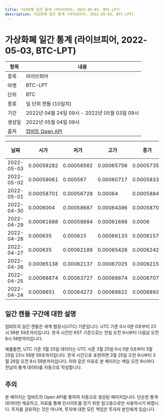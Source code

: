 ```yaml
---
title: 가상화폐 일간 통계 (라이브피어, 2022-05-03, BTC-LPT)
description: 가상화폐 일간 통계 (라이브피어, 2022-05-03, BTC-LPT)
---
```



가상화폐 일간 통계 (라이브피어, 2022-05-03, BTC-LPT)
===

|항목|내용|
|--|--|
|종목|라이브피어|
|마켓|BTC-LPT|
|단위|BTC|
|종류|일 단위 캔들 (10일치)|
|기간|2022년 04월 24일 09시 - 2022년 05월 03일 09시|
|생성일|2022년 05월 04일 09시|
|출처|[업비트 Open API](https://docs.upbit.com)|


|날짜|시가|저가|고가|종가|비고|
|--|--|--|--|--|--|
|2022-05-03|0.00058282|0.00056562|0.00065756|0.00057358|    |
|2022-05-02|0.00059061|0.000567|0.00060717|0.00058338|    |
|2022-05-01|0.00058701|0.00056728|0.00064|0.00058842|    |
|2022-04-30|0.0006004|0.00058687|0.00064386|0.00058701|    |
|2022-04-29|0.00061688|0.00059884|0.00061688|0.0006|    |
|2022-04-28|0.000635|0.000615|0.00066133|0.00061573|    |
|2022-04-27|0.000635|0.00062189|0.00065428|0.00062424|    |
|2022-04-26|0.00065138|0.00062137|0.00067025|0.00062154|    |
|2022-04-25|0.00068874|0.00063727|0.00068874|0.00067074|    |
|2022-04-24|0.0006651|0.00064272|0.00069822|0.00068921|    |


일간 캔들 구간에 대한 설명
---


업비트의 일간 캔들은 세계 협정시(UTC) 기준입니다. 
UTC 기준 0시 0분 0초부터 23시 59분 59초까지입니다. 
한국 시간인 KST 기준으로는 전일 오전 9시부터 다음날 오전 8시 59분까지입니다. 


예를들면, UTC 기준 3월 25일 데이터는 UTC 시준 3월 25일 0시 0분 0초부터 3월 25일 23시 59분 59초까지입니다. 
한국 시간으로 표현하면 3월 25일 오전 9시부터 3월 26일 오전 8시 59분까지입니다. 
이와 같은 이유로 본 페이지는 매일 오전 9시마다 전날의 통계 데이터를 자동으로 작성합니다. 


주의
---


본 페이지는 업비트의 Open API를 통하여 자동으로 생성된 페이지입니다. 
단순한 통계 데이터만 제공하고, 자료를 통해 인사이트를 얻기 위한 참고용으로만 사용하시기 바랍니다. 
투자를 권유하는 것은 아니며, 투자에 대한 모든 책임은 투자자 본인에게 있습니다. 

